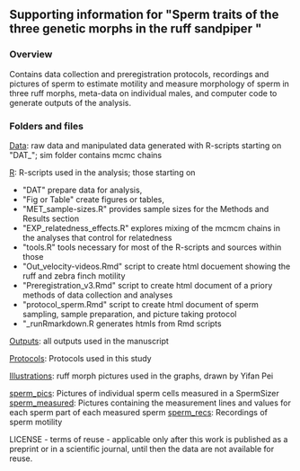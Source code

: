## Supporting information for "Sperm traits of the three genetic morphs in the ruff sandpiper "

### **Overview**

Contains data collection and preregistration protocols, recordings and pictures of sperm to estimate motility and measure morphology of sperm in three ruff morphs, meta-data on individual males, and computer code to generate outputs of the analysis. 

### **Folders and files**

[Data](Data/): raw data and manipulated data generated with R-scripts starting on "DAT_"; sim folder contains mcmc chains

[R](R/): R-scripts used in the analysis; those starting on 
- "DAT" prepare data for analysis, 
- "Fig or Table" create figures or tables,
- "MET_sample-sizes.R" provides sample sizes for the Methods and Results section
- "EXP_relatedness_effects.R" explores mixing of the mcmcm chains in the analyses that control for relatedness
- "tools.R" tools necessary for most of the R-scripts and sources within those
- "Out_velocity-videos.Rmd" script to create html docuement showing the ruff and zebra finch motility
- "Preregistration_v3.Rmd" script to create html document of a priory methods of data collection and analyses
- "protocol_sperm.Rmd" script to create html document of sperm sampling, sample preparation, and picture taking protocol
- "_runRmarkdown.R generates htmls from Rmd scripts

[Outputs](Outputs/): all outputs used in the manuscript

[Protocols](Protocols/): Protocols used in this study

[Illustrations](Illustrations): ruff morph pictures used in the graphs, drawn by Yifan Pei 

[sperm_pics](sperm_pics/): Pictures of individual sperm cells measured in a SpermSizer
[sperm_measured](sperm_measured/): Pictures containing the measurement lines and values for each sperm part of each measured sperm
[sperm_recs](sperm_recs/): Recordings of sperm motility

LICENSE - terms of reuse - applicable only after this work is published as a preprint or in a scientific journal, until then the data are not available for reuse.